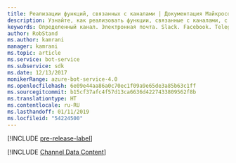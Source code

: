 ```yaml
---
title: Реализации функций, связанных с каналами | Документация Майкрософт
description: Узнайте, как реализовать функции, связанные с каналами, с использованием пакета SDK Bot Framework для .NET.
keywords: Определенный канал. Электронная почта. Slack. Facebook. Telegram. Kik. Пользовательский канал.
author: RobStand
ms.author: kamrani
manager: kamrani
ms.topic: article
ms.service: bot-service
ms.subservice: sdk
ms.date: 12/13/2017
monikerRange: azure-bot-service-4.0
ms.openlocfilehash: 6e09e44aa86a0c70ec1f09a9e65de3a85b63c1ff
ms.sourcegitcommit: b15cf37afc4f57d13ca6636d4227433809562f8b
ms.translationtype: HT
ms.contentlocale: ru-RU
ms.lasthandoff: 01/11/2019
ms.locfileid: "54224500"
---
```

[!INCLUDE [pre-release-label](../includes/pre-release-label.md)]

[!INCLUDE [Channel Data Content](../includes/snippet-channeldata.md)]
